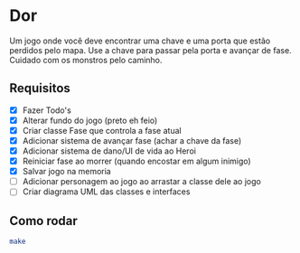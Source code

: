 # Dor

Um jogo onde você deve encontrar uma chave e uma porta que estão perdidos pelo mapa. Use a chave para passar pela porta e avançar de fase. Cuidado com os monstros pelo caminho.

## Requisitos

- [X] Fazer Todo's
- [X] Alterar fundo do jogo (preto eh feio)
- [X] Criar classe Fase que controla a fase atual
- [X] Adicionar sistema de avançar fase (achar a chave da fase)
- [X] Adicionar sistema de dano/UI de vida ao Heroi
- [X] Reiniciar fase ao morrer (quando encostar em algum inimigo)
- [X] Salvar jogo na memoria
- [ ] Adicionar personagem ao jogo ao arrastar a classe dele ao jogo
- [ ] Criar diagrama UML das classes e interfaces

## Como rodar

```bash
make
```